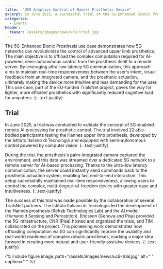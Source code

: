 ```yaml
---
title:  "UC9 Adaptive Control of Hannes Prosthetic Device"
excerpt: In June 2025, a successful trial of the 5G-Enhanced Bionic Prosthesis use case was conducted, demonstrating how 5G can enable more intuitive control of advanced prosthetics.
categories: 
  - Events
header:
  teaser: /assets/images/news/uc9-trial.jpg
---
```


The 5G-Enhanced Bionic Prosthesis use case demonstrates how 5G networks can revolutionize the control of advanced upper limb prosthetics. The main objective is to offload the complex computation required for AI-powered, semi-autonomous control from the prosthesis itself to a remote server. By leveraging ultra-low latency 5G communication, this approach aims to maintain real-time responsiveness between the user's intent, visual feedback from an integrated camera, and the prosthetic actuation, ultimately making the device more intuitive and less demanding for the user. This use case, part of the EU-funded TrialsNet project, paves the way for lighter, more efficient prosthetics with significantly reduced cognitive load for amputees.
{: .text-justify}

## Trial
In June 2025, a trial was conducted to validate the concept of 5G-enabled remote AI processing for prosthetic control. The trial involved 22 able-bodied participants testing the Hannes upper limb prosthesis, developed by the Istituto Italiano di Tecnologia and equipped with semi-autonomous control powered by computer vision.
{: .text-justify}

During the trial, the prosthesis's palm-integrated camera captured the environment, and this data was streamed over a dedicated 5G network to a remote server for AI-based processing. Thanks to the ultra-low latency communication, the server could instantly send commands back to the prosthetic actuation system, enabling fast end-to-end interaction. This setup successfully maintained real-time responsiveness, allowing users to control the complex, multi-degree-of-freedom device with greater ease and intuitiveness.
{: .text-justify}

The success of this trial was made possible by the collaboration of several TrialsNet partners. The Istituto Italiano di Tecnologia led the development of the Hannes prosthesis (Rehab Technologies Lab) and the AI model (Humanoid Sensing and Perception). Ericsson (Genova and Pisa) provided the 5G infrastructure, CNR (Pisa) hosted and organized the trials, and TIM collaborated on the project. This pioneering work demonstrates how offloading computation via 5G can significantly improve the usability and real-world readiness of complex robotic prostheses, marking a major step forward in creating more natural and user-friendly assistive devices.
{: .text-justify}

{% include figure image_path="/assets/images/news/uc9-trial.jpg" alt=" " caption=" " %}
